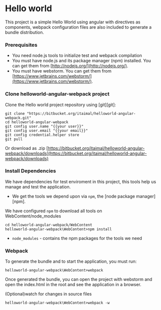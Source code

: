 # Hello world

This project is a simple Hello World using angular with directives as components, webpack configuration files are also included to generate a bundle distribution.


### Prerequisites

* You need  node.js tools to initialize test and webpack compilation
* You must have node.js and its package manager (npm) installed.  You can get them from [http://nodejs.org/](http://nodejs.org/).
* You must have webstorm.  You can get them from [https://www.jetbrains.com/webstorm/](https://www.jetbrains.com/webstorm/).

### Clone helloworld-angular-webpack project

Clone the Hello world project repository using [git][git]:

```
git clone "https://bitbucket.org/itaimal/helloworld-angular-webpack.git"
cd helloworld-angular-webpack
git config user.name "{{your user}}"
git config user.email "{{your email}}"
git config credential.helper store
git pull
```


Or download as .zip [https://bitbucket.org/itaimal/helloworld-angular-webpack/downloads](https://bitbucket.org/itaimal/helloworld-angular-webpack/downloads)



### Install Dependencies

We have dependencies for test enviroment in this project, this tools help
us manage and test the application.

* We get the tools we depend upon via `npm`, the [node package manager][npm].


We have configured `npm` to download all tools on WebContent/node_modules

```
cd helloworld-angular-webpack/WebContent
helloworld-angular-webpack\WebContent>npm install
```


* `node_modules` - contains the npm packages for the tools we need




### Webpack
To generate the bundle and to start the application, you must run:

```
helloworld-angular-webpack\WebContent>webpack
```
Once generated the bundle, you can open  the project with webstorm and open the index.html in the root and see the application in a browser.





(Optional)watch for changes in source files
```
helloworld-angular-webpack\WebContent>webpack -w 
```